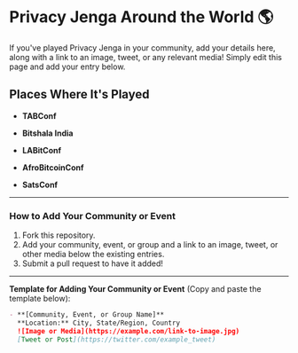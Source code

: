 # Privacy Jenga Around the World 🌎

If you've played Privacy Jenga in your community, add your details here, along with a link to an image, tweet, or any relevant media! Simply edit this page and add your entry below.

## Places Where It's Played

- **TABConf**  

- **Bitshala India**  

- **LABitConf**  

- **AfroBitcoinConf**  

- **SatsConf**  

---

### How to Add Your Community or Event

1. Fork this repository.
2. Add your community, event, or group and a link to an image, tweet, or other media below the existing entries.
3. Submit a pull request to have it added!

---

**Template for Adding Your Community or Event** (Copy and paste the template below):

```markdown
- **[Community, Event, or Group Name]**
  **Location:** City, State/Region, Country
  ![Image or Media](https://example.com/link-to-image.jpg)  
  [Tweet or Post](https://twitter.com/example_tweet)
